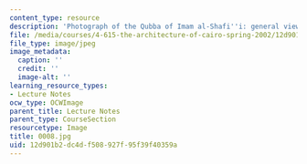 ```yaml
---
content_type: resource
description: 'Photograph of the Qubba of Imam al-Shafi''i: general view.'
file: /media/courses/4-615-the-architecture-of-cairo-spring-2002/12d901b2dc4df508927f95f39f40359a_0008.jpg
file_type: image/jpeg
image_metadata:
  caption: ''
  credit: ''
  image-alt: ''
learning_resource_types:
- Lecture Notes
ocw_type: OCWImage
parent_title: Lecture Notes
parent_type: CourseSection
resourcetype: Image
title: 0008.jpg
uid: 12d901b2-dc4d-f508-927f-95f39f40359a
---
```

